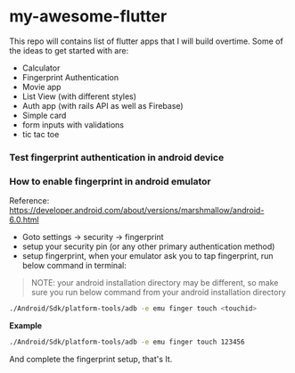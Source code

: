 # my-awesome-flutter

This repo will contains list of flutter apps that I will build overtime. Some of the ideas to get started with are:

- Calculator
- Fingerprint Authentication
- Movie app
- List View (with different styles)
- Auth app (with rails API as well as Firebase)
- Simple card
- form inputs with validations
- tic tac toe

### Test fingerprint authentication in android device

### How to enable fingerprint in android emulator

Reference: https://developer.android.com/about/versions/marshmallow/android-6.0.html

- Goto settings -> security -> fingerprint
- setup your security pin (or any other primary authentication method)
- setup fingerprint, when your emulator ask you to tap fingerprint, run below command in terminal:

> NOTE: your android installation directory may be different, so make sure you run below
> command from your android installation directory

```sh
./Android/Sdk/platform-tools/adb -e emu finger touch <touchid>
```

__Example__

```sh
./Android/Sdk/platform-tools/adb -e emu finger touch 123456
```

And complete the fingerprint setup, that's It.
